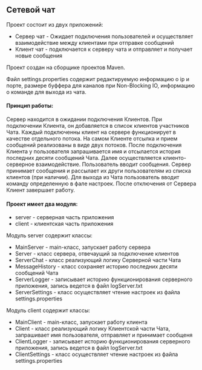 ﻿## Сетевой чат

Проект состоит из двух  приложений:

* Сервер чат - Ожидает подключения пользователей и осуществляет взаимодействие между клиентами при отправке сообщений
* Клиент чат - подключается к серверу чата и отправляет и получает новые сообщения

Проект создан на сборщике проектов Maven.

Файл settings.properties содержит редактируемую информацию о ip и порте, размере буффера для каналов при Non-Blocking IO, информацию о команде для выхода из чата.

#### Принцип работы:
Сервер находится в ожидании подключения Клиентов. При подключении Клиента, он добавляется в список клиентов участников Чата. Каждый подключенны клиент на сервере функционирует в качестве отдельного потока. На самом Клиенте отсылка и прием сообщений реализованы в виде двух потоков.
После подключения Клиента у пользователя запрашивается имя и отсылается история последних десяти сообщений Чата.
Далее осуществляется клиенто-серверное взаимодействие. Пользователь вводит сообщения. Сервер принимает сообщения и рассылает их други пользователям из списка клиентов (при наличии).
Для выхода из Чата пользователь вводит команду определенную в фале настроек. После отключения от Сервера Клиент завершает работу.

#### Проект имеет два модуля:

* server - серверная часть приложения
* client - клиентская часть приложения

Модуль server содержит классы:
* MainServer - main-класс, запускает работу сервера
* Server - класс сервера, отвечаущий за подключение клиентов
* ServerChat - класс реализующий логику Серверной части Чата
* MessageHistory - класс сохраняет историю последних десяти сообщений Чата
* ServerLogger - записывает историю функционирования серверного приложения, запись ведется в файл logServer.txt
* ServerSettings - класс осуществляет чтение настроек из файла settings.properties

Модуль client содержит классы:
* MainClient - main-класс, запускает работу клиента
* Client - класс реализующий логику Клиентской части Чата, запрашивает имя пользователя, отправляет и принимает сообщеня
* ClientLogger - записывает историю функционирования серверного приложения, запись ведется в файл logServer.txt
* ClientSettings - класс осуществляет чтение настроек из файла settings.properties

